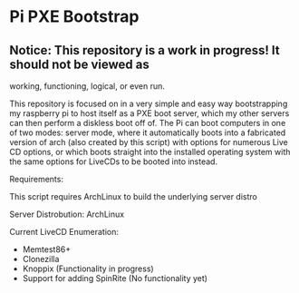 # Pi PXE Bootstrap

## Notice: This repository is a work in progress! It should not be viewed as
working, functioning, logical, or even run.

This repository is focused on in a very simple and easy way bootstrapping my
raspberry pi to host itself as a PXE boot server, which my other servers can
then perform a diskless boot off of. The Pi can boot computers in one of two
modes: server mode, where it automatically boots into a fabricated version of
arch (also created by this script) with options for numerous Live CD options,
or which boots straight into the installed operating system with the same
options for LiveCDs to be booted into instead.

Requirements:

This script requires ArchLinux to build the underlying server distro

Server Distrobution: ArchLinux

Current LiveCD Enumeration:

+ Memtest86+
+ Clonezilla
+ Knoppix (Functionality in progress)
+ Support for adding SpinRite (No functionality yet)
